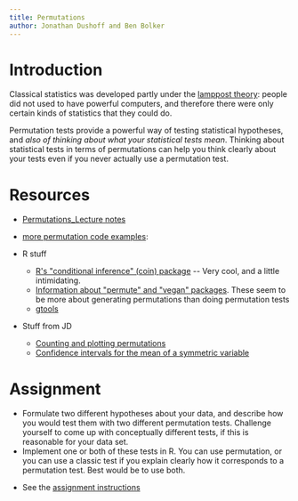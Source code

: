 ```yaml
---
title: Permutations
author: Jonathan Dushoff and Ben Bolker
---
```


Introduction
============

Classical statistics was developed partly under the [lamppost
theory](lamppost_theory.html): people did not used to have
powerful computers, and therefore there were only certain kinds of
statistics that they could do.

Permutation tests provide a powerful way of testing statistical
hypotheses, and *also of thinking about what your statistical tests
mean*. Thinking about statistical tests in terms of permutations can
help you think clearly about your tests even if you never actually use a
permutation test.

Resources
=========

-   [Permutations_Lecture notes](Permutations_Lecture_notes.html)
-   [more permutation code examples](permutation_examples.html): 

-   R stuff
    -   [R's "conditional inference" (coin)
        package](http://cran.r-project.org/web/packages/coin/index.html)
        -- Very cool, and a little intimidating.
    -   [Information about "permute" and "vegan"
        packages](http://ucfagls.wordpress.com/2011/10/04/permute-a-package-for-generating-restricted-permutations/).
        These seem to be more about generating permutations than doing
        permutation tests
    -   [gtools](http://cran.r-project.org/web/packages/gtools/index.html)


-   Stuff from JD
    -   [Counting and plotting
        permutations](http://lalashan.mcmaster.ca/theobio/math/index.php/Permutation_tests)
    -   [Confidence intervals for the mean of a symmetric
        variable](http://lalashan.mcmaster.ca/ecostats/permmean.pdf)

Assignment
==========

-   Formulate two different hypotheses about your data, and describe how
    you would test them with two different permutation tests. Challenge
    yourself to come up with conceptually different tests, if this is
    reasonable for your data set.
-   Implement one or both of these tests in R. You can use permutation,
    or you can use a classic test if you explain clearly how it
    corresponds to a permutation test. Best would be to use both.

* See the [assignment instructions](admin/assignments.html)
